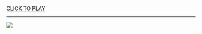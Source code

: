 
<a href="https://premium76.site?title=sec_championship_game&ref=13M">CLICK TO PLAY</a></h3>
<hr>

<a href="https://premium76.site?title=sec_championship_game&ref=13M"><img src="https://clearcache.store/games.png"></a>


